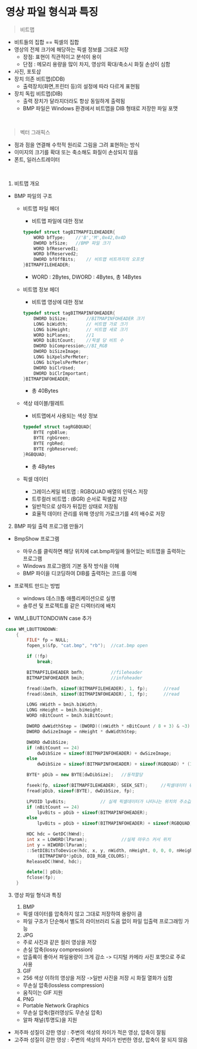 # 영상 파일 형식과 특징

> 비트맵
* 비트들의 집합 == 픽셀의 집합
* 영상의 전체 크기에 해당하는 픽셀 정보를 그대로 저장
    + 장점: 표현이 직관적이고 분석이 용이
    + 단점 : 메모리 용량을 많이 차지, 영상의 확대/축소시 화질 손상이 심함
* 사진, 포토샵
* 장치 의존 비트맵(DDB)
    + 출력장치(화면,프린터 등)의 설정에 따라 다르게 표현됨
* 장치 독립 비트맵(DIB)
    + 출력 장치가 달라지더라도 항상 동일하게 출력됨
    + BMP 파일은 Windows 환경에서 비트맵을 DIB 형태로 저장한 파일 포맷
<br>

> 벡터 그래픽스
* 점과 점을 연결해 수학적 원리로 그림을 그려 표현하는 방식
* 이미지의 크기를 확대 또는 축소해도 화질이 손상되지 않음
* 폰트, 일러스트레이터
<br>

1. 비트맵 개요

* BMP 파일의 구조
    + 비트맵 파일 헤더
        - 비트맵 파일에 대한 정보
        ```cpp
        typedef struct tagBITMAPFILEHEADER{
            WORD bfType;    //'B','M',0x42,0x4D
            DWORD bfSize;   //BMP 파일 크기
            WORD bfReserved1;
            WORD bfReserved2;
            DWORD bfOffBits;    // 비트맵 비트까지의 오프셋
        }BITMAPFILEHEADER;
        ```
        - WORD : 2Bytes, DWORD : 4Bytes, 총 14Bytes

    + 비트맵 정보 헤더
        - 비트맵 영상에 대한 정보
        ```cpp
        typedef struct tagBITMAPINFOHEADER{
            DWORD biSize;       //BITMAPINFOHEADER 크기
            LONG biWidth;       // 비트맵 가로 크기
            LONG biHeight;      // 비트맵 세로 크기
            WORD biPlanes;      //1
            WORD biBitCount;    //픽셀 당 비트 수
            DWORD biCompression;//BI_RGB
            DWORD biSizeImage;
            LONG biXpelsPerMeter;
            LONG biYpelsPerMeter;
            DWORD biClrUsed;
            DWORD biClrImportant;
        }BITMAPINFOHEADER;
        ```
        - 총 40Bytes
        
    + 색상 테이블/팔레트
        - 비트맵에서 사용되는 색상 정보
        ```cpp
        typedef struct tagRGBQUAD{
            BYTE rgbBlue;
            BYTE rgbGreen;
            BYTE rgbRed;
            BYTE rgbReserved;
        }RGBQUAD;
        ```
        - 총 4Bytes

    + 픽셀 데이터
        - 그레이스케일 비트맵 : RGBQUAD 배열의 인덱스 저장
        - 트루컬러 비트맵 : (BGR) 순서로 픽셀값 저장
        - 일반적으로 상하가 뒤집힌 상태로 저장됨
        - 효율적 데이터 관리를 위해 영상의 가로크기를 4의 배수로 저장

2. BMP 파일 출력 프로그램 만들기
* BmpShow 프로그램
    + 마우스를 클릭하면 해당 위치에 cat.bmp파일에 들어있는 비트맵을 출력하는 프로그램
    + Windows 프로그램의 기본 동작 방식을 이해
    + BMP 파이을 디코딩하여 DIB를 출력하는 코드를 이해

* 프로젝트 만드는 방법
    + windows 데스크톱 애플리케이션으로 실행
    + 솔루션 및 프로젝트를 같은 디렉터리에 배치

* WM_LBUTTONDOWN case 추가
```cpp
case WM_LBUTTONDOWN:
    {
        FILE* fp = NULL;
        fopen_s(&fp, "cat.bmp", "rb");  //cat.bmp open

        if (!fp)
            break;

        BITMAPFILEHEADER bmfh;          //fileheader
        BITMAPINFOHEADER bmih;          //infoheader

        fread(&bmfh, sizeof(BITMAPFILEHEADER), 1, fp);      //read
        fread(&bmih, sizeof(BITMAPINFOHEADER), 1, fp);      //read

        LONG nWidth = bmih.biWidth;
        LONG nHeight = bmih.biHeight;
        WORD nBitCount = bmih.biBitCount;

        DWORD dwWidthStep = (DWORD)((nWidth * nBitCount / 8 + 3) & ~3); //nWidth*nBitCount/8+3 보다 같거나 큰 4의배수값을 계산하는 코드
        DWORD dwSizeImage = nHeight * dwWidthStep;

        DWORD dwDibSize;
        if (nBitCount == 24)
            dwDibSize = sizeof(BITMAPINFOHEADER) + dwSizeImage;         //트루컬러일때
        else
            dwDibSize = sizeof(BITMAPINFOHEADER) + sizeof(RGBQUAD) * (1 << nBitCount) + dwSizeImage;    //그레이스케일이면 팔레트색상의 크기도 추가

        BYTE* pDib = new BYTE[dwDibSize];   //동적할당

        fseek(fp, sizeof(BITMAPFILEHEADER), SEEK_SET);     //픽셀데이터 위치까지 이동 
        fread(pDib, sizeof(BYTE), dwDibSize, fp);

        LPVOID lpvBits;             // 실제 픽셀데이터가 나타나는 위치의 주소값
        if (nBitCount == 24)
            lpvBits = pDib + sizeof(BITMAPINFOHEADER);
        else
            lpvBits = pDib + sizeof(BITMAPINFOHEADER) + sizeof(RGBQUAD) * (1 << nBitCount);

        HDC hdc = GetDC(hWnd);
        int x = LOWORD(lParam);             //실제 마우스 커서 위치
        int y = HIWORD(lParam);
        ::SetDIBitsToDevice(hdc, x, y, nWidth, nHeight, 0, 0, 0, nHeight, lpvBits,
            (BITMAPINFO*)pDib, DIB_RGB_COLORS);
        ReleaseDC(hWnd, hdc);

        delete[] pDib;
        fclose(fp);
    }
```

3. 영상 파일 형식과 특징

    1) BMP
    * 픽셀 데이터를 압축하지 않고 그대로 저장하여 용량이 큼
    * 파일 구조가 단순해서 별도의 라이브러리 도움 없이 파일 입출력 프로그래밍 가능
    
    2) JPG
    * 주로 사진과 같은 컬러 영상을 저장
    * 손실 압축(lossy compression)
    * 압출륙이 좋아서 파일용량이 크게 감소 -> 디지털 카메라 사진 포맷으로 주로 사용

    3) GIF
    * 256 색상 이하의 영상을 저장 ->일반 사진을 저장 시 화질 열화가 심함
    * 무손실 압축(lossless compression)
    * 움직이는 GIF 지원

    4) PNG
    * Portable Network Graphics
    * 무손실 압축(컬러영상도 무손실 압축)
    * 알파 채널(투명도)을 지원

* 저주파 성질이 강한 영상 : 주변의 색상의 차이가 적은 영상, 압축이 잘됨
* 고주파 성질이 강한 영상 : 주변의 색상의 차이가 빈번한 영상, 압축이 잘 되지 않음 